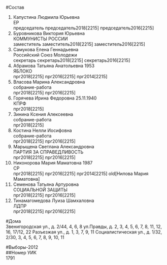 #Состав  
1. Капустина Людмила Юрьевна  
    ЕР  
    председатель председатель2018[2215] председатель2016[2215]  
2. Буровникова Виктория Юрьевна  
    КОММУНИСТЫ РОССИИ  
    заместитель заместитель2018[2215] заместитель2016[2215]  
3. Самукова Елена Геннадьевна  
    Российский Союз Молодежи  
    секретарь секретарь2018[2215] секретарь2016[2215]  
4. Абрамова Татьяна Анатольевна 1953  
    ЯБЛОКО  
    прг2018[2215] прг2016[2215] прг2014[2215]  
5. Власова Марина Александровна  
    собрание-работа  
    прг2018[2215] прг2016[2215]  
6. Горячева Ирина Федоровна 25.11.1940  
    КПРФ  
    прг2018[2215]  
7. Зинина Ксения Алексеевна  
    собрание-работа  
    прг2018[2215]  
8. Костина Нелли Иосифовна  
    собрание-работа  
    прг2018[2215] прг2016[2215]  
9. Марыщена Светлана Александровна  
    ПАРТИЯ ЗА СПРАВЕДЛИВОСТЬ  
    прг2018[2215] прг2016[2215]  
10. Никонорова Мария Маматовна 1987  
    СР  
    прг2018[2215] прг2016[2215] прг2014[2215] old[Нилова Мария Маматовна]  
11. Семенова Татьяна Артуровна  
    СОЦИАЛЬНОЙ ЗАЩИТЫ  
    прг2018[2215] прг2016[2215]  
12. Тинамагомедова Луиза Шамхаловна  
    ЛДПР  
    прг2018[2215] прг2016[2215]  
  
#Дома  
Звенигородская ул., д. 2/44, 4, 6, 8 ул.Правды, д. 2, 3, 4, 5, 6, 7, 8, 11, 12, 16, 17/12, 22 Разъезжая ул., д. 1, 3, 7, 9, 11 Социалистическая ул., д. 1/32, 2/30, 3, 4, 5, 6, 7, 8, 9, 10, 11  
  
#Выборы-2012  
##Номер УИК  
1791  
